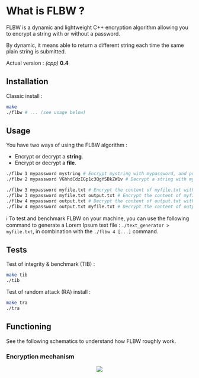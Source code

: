 # What is FLBW ?

FLBW is a dynamic and lightweight C++ encryption algorithm allowing you to encrypt a string with or without a password.

By dynamic, it means able to return a different string each time the same plain string is submitted.

Actual version : _(cpp)_ __0.4__

## Installation

Classic install :

```bash
make
./flbw # ... (see usage below)
```

## Usage

You have two ways of using the FLBW algorithm :
- Encrypt or decrypt a __string__.
- Encrypt or decrypt a __file__.


```bash
./flbw 1 mypassword mystring # Encrypt mystring with mypassword, and prints the result
./flbw 2 mypassword VGhhdCdzIGp1c3QgYSBkZW1v # Decrypt a string with mypassword, and prints the result

./flbw 3 mypassword myfile.txt # Encrypt the content of myfile.txt with mypassword, and prints the result
./flbw 3 mypassword myfile.txt output.txt # Encrypt the content of myfile.txt with mypassword, and saves the result in output.txt
./flbw 4 mypassword output.txt # Decrypt the content of output.txt with mypassword, and prints the result
./flbw 4 mypassword output.txt myfile.txt # Decrypt the content of output.txt with mypassword, and saves the result in myfile.txt
```

:information_source: To test and benchmark FLBW on your machine, you can use the following command to generate a Lorem Ipsum text file : `./text_generator > myfile.txt`, in combination with the `./flbw 4 [...]` command.

## Tests


Test of integrity & benchmark (TIB) :
```bash
make tib 
./tib
```

Test of random attack (RA) install :
```bash
make tra
./tra
```

## Functioning

See the following schematics to understand how FLBW roughly work.

### Encryption mechanism

<p align="center">
    <img src="https://i.imgur.com/mUTqn5p.png"/>
</p>